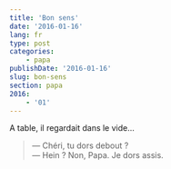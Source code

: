 ```yaml
---
title: 'Bon sens'
date: '2016-01-16'
lang: fr
type: post
categories:
    - papa
publishDate: '2016-01-16'
slug: bon-sens
section: papa
2016:
    - '01'
---
```


A table, il regardait dans le vide…

> — Chéri, tu dors debout ?  
> — Hein ? Non, Papa. Je dors assis.
